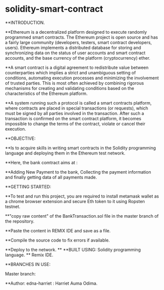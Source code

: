# solidity-smart-contract

**INTRODUCTION. 

**Ethereum is a decentralized platform designed to execute randomly programmed smart contracts. The Ethereum project is open source and has a fairly large community (developers, testers, smart contract developers, users). Ethereum implements a distributed database for storing and synchronizing data on the status of user accounts and smart contract accounts, and the base currency of the platform (cryptocurrency) ether. 

**A smart contract is a digital agreement to redistribute value between counterparties which implies a strict and unambiguous setting of conditions, automating execution processes and minimizing the involvement of trusted parties. This is most often achieved by combining rigorous mechanisms for creating and validating conditions based on the characteristics of the Ethereum platform.

**A system running such a protocol is called a smart contracts platform, where contracts are placed in special transactions (or requests), which must be signed by all parties involved in the transaction. After such a transaction is confirmed on the smart contract platform, it becomes impossible to change the terms of the contract, violate or cancel their execution.

**OBJECTIVE:

**Is to acquire skills in writing smart contracts in the Solidity programming language and deploying them in the Ethereum test network.

**Here, the bank comtract aims at :

**Adding New Payment to the bank, Collecting the payment information and finally getting data of all payments made.

**GETTING STARTED:

**To test and run this project, you are required to install metamask wallet as a chrome browser extension and secure Eth token to it using Ropsten testnet.

**"copy raw content" of the BankTransaction.sol file in the master branch of the repository.

**Paste the content in REMIX IDE and save as a file.

**Compile the source code to fix errors if available.

**Deploy to the network.
**
**BUILT USING: Solidity programming language. ** Remix IDE.

**BRANCHES IN USE:

Master branch:

**Author: edna-harriet : Harriet Auma Odima.
